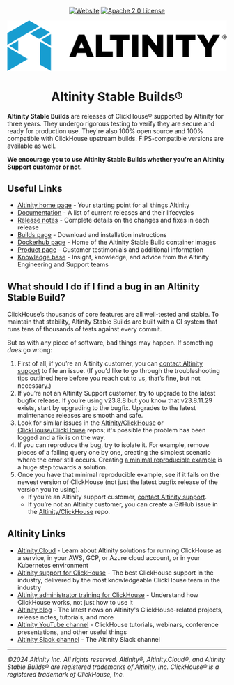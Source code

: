 <div align=center>

[![Website](https://img.shields.io/website?up_message=AVAILABLE&down_message=DOWN&url=https://docs.altinity.com/altinitystablebuilds&style=for-the-badge)](https://docs.altinity.com/altinitystablebuilds/)
[![Apache 2.0 License](https://img.shields.io/badge/license-Apache%202.0-blueviolet?style=for-the-badge)](https://www.apache.org/licenses/LICENSE-2.0)

<picture align=center>
    <source media="(prefers-color-scheme: dark)" srcset="/docs/logo_horizontal_blue_white.png">
    <source media="(prefers-color-scheme: light)" srcset="/docs/logo_horizontal_blue_black.png">
    <img alt="Altinity company logo" src="/docs/logo_horizontal_blue_black.png">
</picture>

<h1>Altinity Stable Builds®</h1>

</div>

**Altinity Stable Builds** are releases of ClickHouse® supported by Altinity for three years. They undergo rigorous testing to verify they are secure and ready for production use. They're also 100% open source and 100% compatible with ClickHouse upstream builds. FIPS-compatible versions are available as well.

**We encourage you to use Altinity Stable Builds whether you're an Altinity Support customer or not.**

## Useful Links

* [Altinity home page](https://altinity.com/) - Your starting point for all things Altinity
* [Documentation](https://docs.altinity.com/altinitystablebuilds/) - A list of current releases and their lifecycles
* [Release notes](https://docs.altinity.com/releasenotes/altinity-stable-release-notes/) - Complete details on the changes and fixes in each release
* [Builds page](https://builds.altinity.cloud/) - Download and installation instructions
* [Dockerhub page](https://hub.docker.com/r/altinity/clickhouse-server) - Home of the Altinity Stable Build container images
* [Product page](https://altinity.com/altinity-stable/) - Customer testimonials and additional information
* [Knowledge base](https://kb.altinity.com/) - Insight, knowledge, and advice from the Altinity Engineering and Support teams

## What should I do if I find a bug in an Altinity Stable Build?

ClickHouse’s thousands of core features are all well-tested and stable. To maintain that stability, Altinity Stable Builds are built with a CI system that runs tens of thousands of tests against every commit.

But as with any piece of software, bad things may happen. If something *does* go wrong:

1. First of all, if you’re an Altinity customer, you can [contact Altinity support](https://docs.altinity.com/support/) to file an issue. (If you’d like to go through the troubleshooting tips outlined here before you reach out to us, that’s fine, but not necessary.)
2. If you’re not an Altinity Support customer, try to upgrade to the latest bugfix release. If you’re using v23.8.8 but you know that v23.8.11.29 exists, start by upgrading to the bugfix. Upgrades to the latest maintenance releases are smooth and safe.
3. Look for similar issues in the [Altinity/ClickHouse](https://github.com/Altinity/ClickHouse/issues) or [ClickHouse/ClickHouse](https://github.com/ClickHouse/ClickHouse/issues) repos; it's possible the problem has been logged and a fix is on the way.
4. If you can reproduce the bug, try to isolate it. For example, remove pieces of a failing query one by one, creating the simplest scenario where the error still occurs. Creating [a minimal reproducible example](https://stackoverflow.com/help/minimal-reproducible-example) is a huge step towards a solution.
5. Once you have that minimal reproducible example, see if it fails on the newest version of ClickHouse (not just the latest bugfix release of the version you’re using).
   * If you’re an Altinity support customer, [contact Altinity support](https://docs.altinity.com/support).
   * If you’re not an Altinity customer, you can create a GitHub issue in the [Altinity/ClickHouse](https://github.com/Altinity/ClickHouse/issues/new/choose) repo.

## Altinity Links

* [Altinity.Cloud](https://altinity.com/managed-clickhouse/) - Learn about Altinity solutions for running ClickHouse as a service, in your AWS, GCP, or Azure cloud account, or in your Kubernetes environment
* [Altinity support for ClickHouse](https://altinity.com/clickhouse-support/) - The best ClickHouse support in the industry, delivered by the most knowledgeable ClickHouse team in the industry
* [Altinity administrator training for ClickHouse](https://altinity.com/clickhouse-training/) - Understand how ClickHouse works, not just how to use it
* [Altinity blog](https://altinity.com/blog/) - The latest news on Altinity's ClickHouse-related projects, release notes, tutorials, and more
* [Altinity YouTube channel](https://www.youtube.com/@AltinityB) - ClickHouse tutorials, webinars, conference presentations, and other useful things
* [Altinity Slack channel](https://altinitydbworkspace.slack.com/join/shared_invite/zt-1togw9b4g-N0ZOXQyEyPCBh_7IEHUjdw#/shared-invite/email) - The Altinity Slack channel

<hr>

*©2024 Altinity Inc. All rights reserved. Altinity®, Altinity.Cloud®, and Altinity Stable Builds® are registered trademarks of Altinity, Inc. ClickHouse® is a registered trademark of ClickHouse, Inc.*
